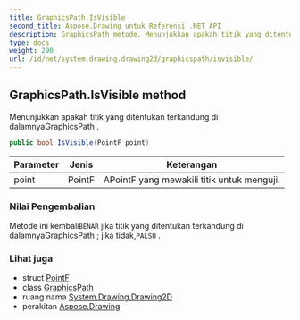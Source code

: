 ```yaml
---
title: GraphicsPath.IsVisible
second_title: Aspose.Drawing untuk Referensi .NET API
description: GraphicsPath metode. Menunjukkan apakah titik yang ditentukan terkandung di dalamnyaGraphicsPath .
type: docs
weight: 290
url: /id/net/system.drawing.drawing2d/graphicspath/isvisible/
---
```

## GraphicsPath.IsVisible method

Menunjukkan apakah titik yang ditentukan terkandung di dalamnyaGraphicsPath .

```csharp
public bool IsVisible(PointF point)
```

| Parameter | Jenis | Keterangan |
| --- | --- | --- |
| point | PointF | APointF yang mewakili titik untuk menguji. |

### Nilai Pengembalian

Metode ini kembali`BENAR` jika titik yang ditentukan terkandung di dalamnyaGraphicsPath ; jika tidak,`PALSU` .

### Lihat juga

* struct [PointF](../../../system.drawing/pointf/)
* class [GraphicsPath](../)
* ruang nama [System.Drawing.Drawing2D](../../graphicspath/)
* perakitan [Aspose.Drawing](../../../)


